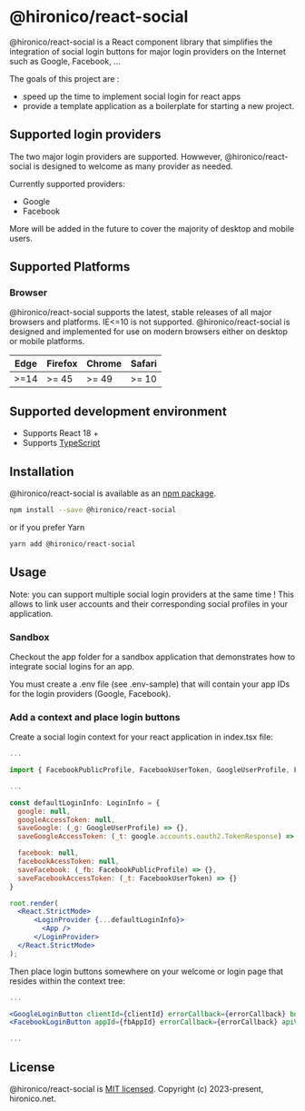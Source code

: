 # @hironico/react-social

@hironico/react-social is a React component library that simplifies the integration of social login buttons for major login providers on the Internet such as Google, Facebook, ...

The goals of this project are : 
- speed up the time to implement social login for react apps
- provide a template application as a boilerplate for starting a new project.

## Supported login providers

The two major login providers are supported. Howwever, @hironico/react-social is designed to welcome as many provider as needed.

Currently supported providers:

- Google
- Facebook

More will be added in the future to cover the majority of desktop and mobile users.

## Supported Platforms

### Browser

@hironico/react-social supports the latest, stable releases of all major browsers and platforms. IE<=10 is not supported. @hironico/react-social is designed and implemented for use on modern browsers either on desktop or mobile platforms.

| Edge | Firefox | Chrome | Safari |
| ---- | ------- | ------ | ------ |
| >=14 | >= 45   | >= 49  | >= 10  |

## Supported development environment

- Supports React 18 +
- Supports [TypeScript](http://www.typescriptlang.org/)

## Installation

@hironico/react-social is available as an [npm package][npm-home].

```bash
npm install --save @hironico/react-social
```

or if you prefer Yarn

```bash
yarn add @hironico/react-social
```

## Usage

Note: you can support multiple social login providers at the same time ! This allows to link user accounts and their corresponding social profiles in your application.

### Sandbox

Checkout the app folder for a sandbox application that demonstrates how to integrate social logins for an app.

You must create a .env file (see .env-sample) that will contain your app IDs for the login providers (Google, Facebook). 

### Add a context and place login buttons

Create a social login context for your react application in index.tsx file:

```jsx
... 

import { FacebookPublicProfile, FacebookUserToken, GoogleUserProfile, LoginInfo, LoginProvider } from '@hironico/react-social';

...

const defaultLoginInfo: LoginInfo = {
  google: null,
  googleAccessToken: null,    
  saveGoogle: (_g: GoogleUserProfile) => {},
  saveGoogleAccessToken: (_t: google.accounts.oauth2.TokenResponse) => {},

  facebook: null,
  facebookAcessToken: null,
  saveFacebook: (_fb: FacebookPublicProfile) => {},
  saveFacebookAccessToken: (_t: FacebookUserToken) => {}
}

root.render(
  <React.StrictMode>
      <LoginProvider {...defaultLoginInfo}>
        <App />
      </LoginProvider>      
  </React.StrictMode>
);
```
Then place login buttons somewhere on your welcome or login page that resides within the context tree:

```jsx
...

<GoogleLoginButton clientId={clientId} errorCallback={errorCallback} buttonConfig={btnConfig} />
<FacebookLoginButton appId={fbAppId} errorCallback={errorCallback} apiVersion="v17.0" />

...
```

## License

@hironico/react-social is [MIT licensed][LICENSE]. Copyright (c) 2023-present, hironico.net.

[npm-home]: https://www.npmjs.com/package/@hironico/react-social
[LICENSE]: https://github.com/hironico/react-social/blob/main/packages/%40hironico/react-social/LICENSE